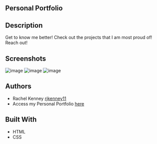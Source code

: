 ## Personal Portfolio

## Description
   Get to know me better!
   Check out the projects that I am most proud of!
   Reach out!
 
## Screenshots
![image](https://user-images.githubusercontent.com/74163812/112730974-eb983d80-8f0a-11eb-880c-8451c3ac7500.png)
![image](https://user-images.githubusercontent.com/74163812/112730995-07034880-8f0b-11eb-9160-fdb12f5376a2.png)
![image](https://user-images.githubusercontent.com/74163812/112731001-14203780-8f0b-11eb-8ca0-dc61054d5f49.png)

## Authors
<ul>
<li> Rachel Kenney <a href="https://github.com/rjkenney11" target="_blank">rjkenney11</a> </li>
<li> Access my Personal Portfolio <a href="https://rjkenney11.github.io/Rachel-Kenney-Portfolio/" target="_blank">here</a>  </li>
</ul>

## Built With
<ul> 
<li> HTML </li>
<li> CSS </li>
</ul>

